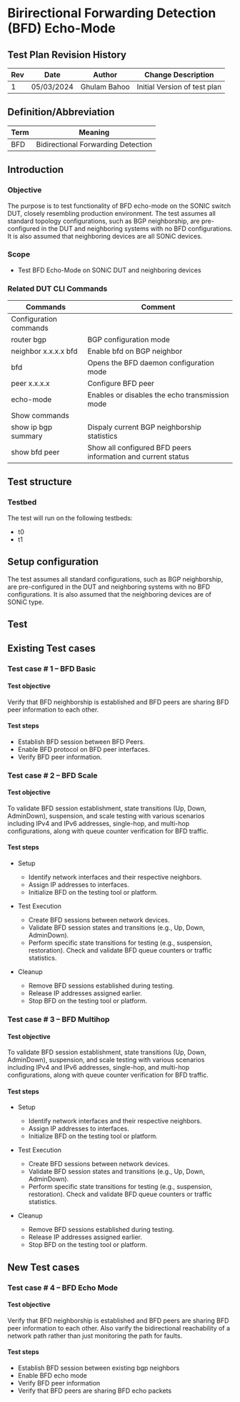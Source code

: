# Birirectional Forwarding Detection (BFD)  Echo-Mode

## Test Plan Revision History

| Rev  | Date       | Author            | Change Description           |
| ---- | ---------- | ----------------- | ---------------------------- |
| 1    | 05/03/2024 | Ghulam Bahoo | Initial Version of test plan |

## Definition/Abbreviation

| **Term**   | **Meaning**                              |
| ---------- | ---------------------------------------- |
| BFD       | Bidirectional Forwarding Detection        |

## Introduction

### Objective
The purpose is to test functionality of BFD echo-mode on the SONIC switch DUT, closely resembling production environment. The test assumes all standard topology configurations, such as BGP neighborship, are pre-configured in the DUT and neighboring systems with no BFD configurations. It is also assumed that neighboring devices are all SONiC devices.

### Scope
- Test BFD Echo-Mode on SONiC DUT and neighboring devices

### Related DUT CLI Commands
| Commands| Comment |
| ------- | ------- |
|Configuration commands|
| router bgp | BGP configuration mode |
| neighbor x.x.x.x bfd | Enable bfd on BGP neighbor |
| bfd | Opens the BFD daemon configuration mode |
| peer x.x.x.x | Configure BFD peer |
| echo-mode |Enables or disables the echo transmission mode |
|Show commands|
| show ip bgp summary | Dispaly current BGP neighborship statistics |
| show bfd peer | Show all configured BFD peers information and current status |

## Test structure
### Testbed
The test will run on the following testbeds:
* t0
* t1
## Setup configuration
The test assumes all standard configurations, such as BGP neighborship, are pre-configured in the DUT and neighboring systems with no BFD configurations. It is also assumed that the neighboring devices are of SONiC type.

## Test
## Existing Test cases
### Test case # 1 – BFD Basic
#### Test objective
Verify that BFD neighborship is established and BFD peers are sharing BFD peer information to each other.
#### Test steps
* Establish BFD session between BFD Peers.
* Enable BFD protocol on BFD peer interfaces.
* Verify BFD peer information.
### Test case # 2 – BFD Scale
#### Test objective
To validate BFD session establishment, state transitions (Up, Down, AdminDown), suspension, and scale testing with various scenarios including IPv4 and IPv6 addresses, single-hop, and multi-hop configurations, along with queue counter verification for BFD traffic.

#### Test steps

* Setup
   * Identify network interfaces and their respective neighbors.
   * Assign IP addresses to interfaces.
   * Initialize BFD on the testing tool or platform.

* Test Execution
   * Create BFD sessions between network devices.
   * Validate BFD session states and transitions (e.g., Up, Down, AdminDown).
   * Perform specific state transitions for testing (e.g., suspension, restoration).
   Check and validate BFD queue counters or traffic statistics.
* Cleanup
   * Remove BFD sessions established during testing.
   * Release IP addresses assigned earlier.
   * Stop BFD on the testing tool or platform.


### Test case # 3 – BFD Multihop
#### Test objective
To validate BFD session establishment, state transitions (Up, Down, AdminDown), suspension, and scale testing with various scenarios including IPv4 and IPv6 addresses, single-hop, and multi-hop configurations, along with queue counter verification for BFD traffic.
#### Test steps

* Setup
   * Identify network interfaces and their respective neighbors.
   * Assign IP addresses to interfaces.
   * Initialize BFD on the testing tool or platform.

* Test Execution
   * Create BFD sessions between network devices.
   * Validate BFD session states and transitions (e.g., Up, Down, AdminDown).
   * Perform specific state transitions for testing (e.g., suspension, restoration).
   Check and validate BFD queue counters or traffic statistics.
* Cleanup
   * Remove BFD sessions established during testing.
   * Release IP addresses assigned earlier.
   * Stop BFD on the testing tool or platform.
## New Test cases
### Test case # 4 – BFD Echo Mode
#### Test objective
Verify that BFD neighborship is established and BFD peers are sharing BFD peer information to each other. Also varify the bidirectional reachability of a network path rather than just monitoring the path for faults.
#### Test steps
* Establish BFD session between existing bgp neighbors
* Enable BFD echo mode
* Verify BFD peer information
* Verify that BFD peers are sharing BFD echo packets



